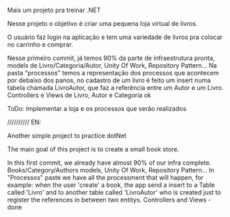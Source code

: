 Mais um projeto pra treinar .NET 

Nesse projeto o objetivo é criar uma pequena loja virtual de livros.

O usuário faz login na aplicação e tem uma variedade de livros pra colocar no carrinho e comprar.

Nesse primeiro commit, já temos 90% da parte de infraestrutura pronta, models de Livro/Categoria/Autor, Unity Of Work, Repository Pattern...
Na pasta "processos" temos a representação dos processos que acontecem por debaixo dos panos, no cadastro de um livro é feito um insert numa tabela chamada LivroAutor, 
que faz a referência entre um Autor e um Livro.
Controllers e Views de Livro, Autor e Categoria ok

ToDo: Implementar a loja e os processos que serão realizados





//////////
EN:

Another simple project to practice dotNet

The main goal of this project is to create a small book store.


In this first commit, we already have almost 90% of our infra complete. Books/Category/Authors models, Unity Of Work, Repository Pattern...
In "Processos" paste we have all the processment that will happen, for example: when the user 'create' a book, the app send a insert to a Table called 'Livro' and to another
table called 'LivroAutor' who is created just to register the references in between two entitys.
Controllers and Views - done
